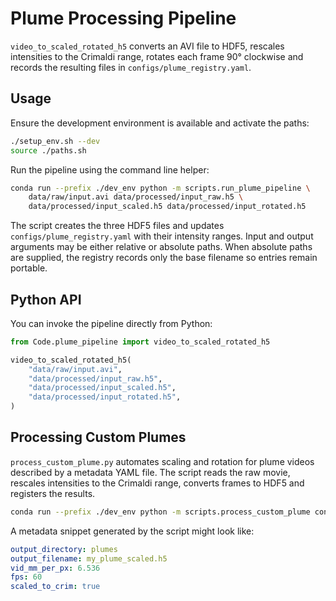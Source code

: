 # Plume Processing Pipeline

`video_to_scaled_rotated_h5` converts an AVI file to HDF5, rescales
intensities to the Crimaldi range, rotates each frame 90° clockwise and
records the resulting files in `configs/plume_registry.yaml`.

## Usage

Ensure the development environment is available and activate the paths:

```bash
./setup_env.sh --dev
source ./paths.sh
```

Run the pipeline using the command line helper:

```bash
conda run --prefix ./dev_env python -m scripts.run_plume_pipeline \
    data/raw/input.avi data/processed/input_raw.h5 \
    data/processed/input_scaled.h5 data/processed/input_rotated.h5
```

The script creates the three HDF5 files and updates
`configs/plume_registry.yaml` with their intensity ranges. Input and output
arguments may be either relative or absolute paths. When absolute paths are
supplied, the registry records only the base filename so entries remain portable.

## Python API

You can invoke the pipeline directly from Python:

```python
from Code.plume_pipeline import video_to_scaled_rotated_h5

video_to_scaled_rotated_h5(
    "data/raw/input.avi",
    "data/processed/input_raw.h5",
    "data/processed/input_scaled.h5",
    "data/processed/input_rotated.h5",
)
```

## Processing Custom Plumes

`process_custom_plume.py` automates scaling and rotation for plume videos described by a metadata YAML file. The script reads the raw movie, rescales intensities to the Crimaldi range, converts frames to HDF5 and registers the results.

```bash
conda run --prefix ./dev_env python -m scripts.process_custom_plume configs/my_plume.yaml
```

A metadata snippet generated by the script might look like:

```yaml
output_directory: plumes
output_filename: my_plume_scaled.h5
vid_mm_per_px: 6.536
fps: 60
scaled_to_crim: true
```
